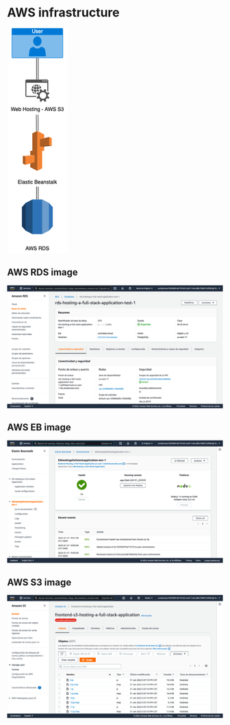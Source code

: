# AWS infrastructure

![AWS infrastructure](./AWS_infrastructure.png)

## AWS RDS image

![AWS RDS image](./aws-rds.png)

## AWS EB image

![AWS EB image](./aws-eb.png)

## AWS S3 image

![AWS S3 image](./aws-s3.png)
